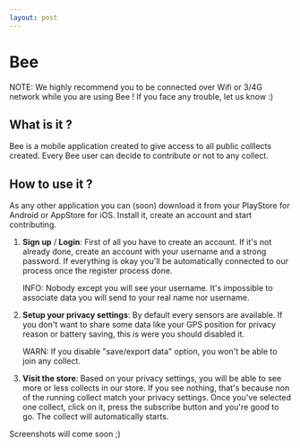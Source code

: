 ```yaml
---
layout: post
---
```


Bee
===

<div class="alert alert-info" role="alert">NOTE: We highly recommend you to be connected over Wifi or 3/4G network while you are using Bee ! If you face any trouble, let us know :)</div>

What is it ?
------------

Bee is a mobile application created to give access to all public colllects created. Every Bee user can decide to contribute or not to any collect.

How to use it ?
---------------

As any other application you can (soon) download it from your PlayStore for Android or AppStore for iOS. Install it, create an account and start contributing.

1. __Sign up__ / __Login__:
First of all you have to create an account. If it's not already done, create an account with your username and a strong password. If everything is okay you'll be automatically connected to our process once the register process done.

    <div class="alert alert-info" role="alert">INFO: Nobody except you will see your username. It's impossible to associate data you will send to your real name nor username.</div>

2. __Setup your privacy settings__:
By default every sensors are available. If you don't want to share some data like your GPS position for privacy reason or battery saving, this is were you should disabled it.

    <div class="alert alert-warning" role="alert">WARN: If you disable "save/export data" option, you won't be able to join any collect.</div>

3. __Visit the store__:
Based on your privacy settings, you will be able to see more or less collects in our store. If you see nothing, that's because non of the running collect match your privacy settings. Once you've selected one collect, click on it, press the subscribe button and you're good to go. The collect will automatically starts.

Screenshots will come soon ;)